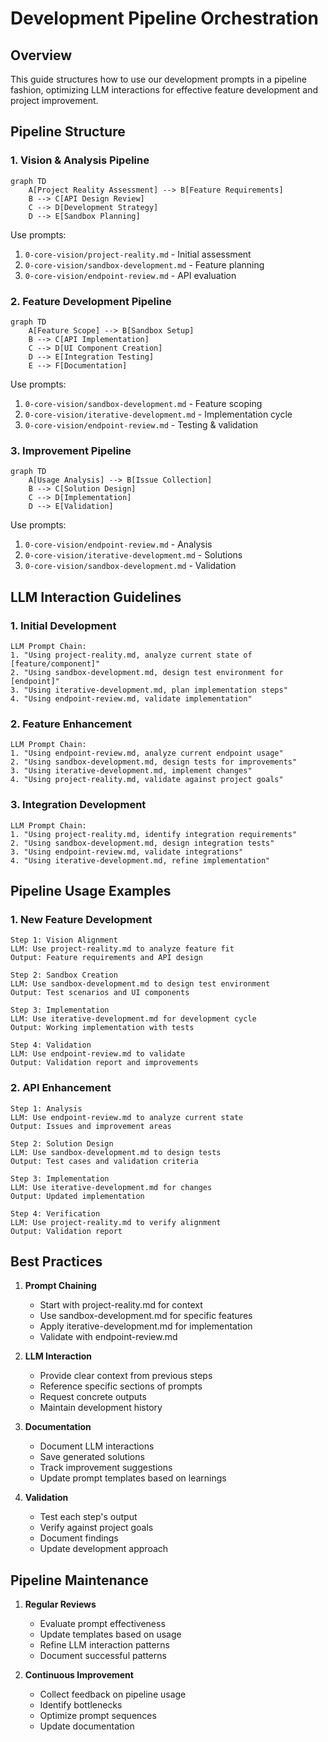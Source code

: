 # Development Pipeline Orchestration

## Overview
This guide structures how to use our development prompts in a pipeline fashion, optimizing LLM interactions for effective feature development and project improvement.

## Pipeline Structure

### 1. Vision & Analysis Pipeline
```mermaid
graph TD
    A[Project Reality Assessment] --> B[Feature Requirements]
    B --> C[API Design Review]
    C --> D[Development Strategy]
    D --> E[Sandbox Planning]
```

Use prompts:
1. `0-core-vision/project-reality.md` - Initial assessment
2. `0-core-vision/sandbox-development.md` - Feature planning
3. `0-core-vision/endpoint-review.md` - API evaluation

### 2. Feature Development Pipeline
```mermaid
graph TD
    A[Feature Scope] --> B[Sandbox Setup]
    B --> C[API Implementation]
    C --> D[UI Component Creation]
    D --> E[Integration Testing]
    E --> F[Documentation]
```

Use prompts:
1. `0-core-vision/sandbox-development.md` - Feature scoping
2. `0-core-vision/iterative-development.md` - Implementation cycle
3. `0-core-vision/endpoint-review.md` - Testing & validation

### 3. Improvement Pipeline
```mermaid
graph TD
    A[Usage Analysis] --> B[Issue Collection]
    B --> C[Solution Design]
    C --> D[Implementation]
    D --> E[Validation]
```

Use prompts:
1. `0-core-vision/endpoint-review.md` - Analysis
2. `0-core-vision/iterative-development.md` - Solutions
3. `0-core-vision/sandbox-development.md` - Validation

## LLM Interaction Guidelines

### 1. Initial Development
```
LLM Prompt Chain:
1. "Using project-reality.md, analyze current state of [feature/component]"
2. "Using sandbox-development.md, design test environment for [endpoint]"
3. "Using iterative-development.md, plan implementation steps"
4. "Using endpoint-review.md, validate implementation"
```

### 2. Feature Enhancement
```
LLM Prompt Chain:
1. "Using endpoint-review.md, analyze current endpoint usage"
2. "Using sandbox-development.md, design tests for improvements"
3. "Using iterative-development.md, implement changes"
4. "Using project-reality.md, validate against project goals"
```

### 3. Integration Development
```
LLM Prompt Chain:
1. "Using project-reality.md, identify integration requirements"
2. "Using sandbox-development.md, design integration tests"
3. "Using endpoint-review.md, validate integrations"
4. "Using iterative-development.md, refine implementation"
```

## Pipeline Usage Examples

### 1. New Feature Development
```
Step 1: Vision Alignment
LLM: Use project-reality.md to analyze feature fit
Output: Feature requirements and API design

Step 2: Sandbox Creation
LLM: Use sandbox-development.md to design test environment
Output: Test scenarios and UI components

Step 3: Implementation
LLM: Use iterative-development.md for development cycle
Output: Working implementation with tests

Step 4: Validation
LLM: Use endpoint-review.md to validate
Output: Validation report and improvements
```

### 2. API Enhancement
```
Step 1: Analysis
LLM: Use endpoint-review.md to analyze current state
Output: Issues and improvement areas

Step 2: Solution Design
LLM: Use sandbox-development.md to design tests
Output: Test cases and validation criteria

Step 3: Implementation
LLM: Use iterative-development.md for changes
Output: Updated implementation

Step 4: Verification
LLM: Use project-reality.md to verify alignment
Output: Validation report
```

## Best Practices

1. **Prompt Chaining**
   - Start with project-reality.md for context
   - Use sandbox-development.md for specific features
   - Apply iterative-development.md for implementation
   - Validate with endpoint-review.md

2. **LLM Interaction**
   - Provide clear context from previous steps
   - Reference specific sections of prompts
   - Request concrete outputs
   - Maintain development history

3. **Documentation**
   - Document LLM interactions
   - Save generated solutions
   - Track improvement suggestions
   - Update prompt templates based on learnings

4. **Validation**
   - Test each step's output
   - Verify against project goals
   - Document findings
   - Update development approach

## Pipeline Maintenance

1. **Regular Reviews**
   - Evaluate prompt effectiveness
   - Update templates based on usage
   - Refine LLM interaction patterns
   - Document successful patterns

2. **Continuous Improvement**
   - Collect feedback on pipeline usage
   - Identify bottlenecks
   - Optimize prompt sequences
   - Update documentation 